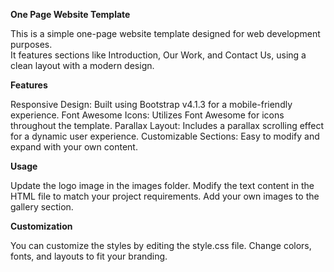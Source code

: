 **One Page Website Template**

This is a simple one-page website template designed for web development purposes.<br/>
It features sections like Introduction, Our Work, and Contact Us, using a clean layout with a modern design.

**Features**

Responsive Design: Built using Bootstrap v4.1.3 for a mobile-friendly experience.
Font Awesome Icons: Utilizes Font Awesome for icons throughout the template.
Parallax Layout: Includes a parallax scrolling effect for a dynamic user experience.
Customizable Sections: Easy to modify and expand with your own content.

**Usage**

Update the logo image in the images folder.
Modify the text content in the HTML file to match your project requirements.
Add your own images to the gallery section.

**Customization**

You can customize the styles by editing the style.css file.
Change colors, fonts, and layouts to fit your branding.
